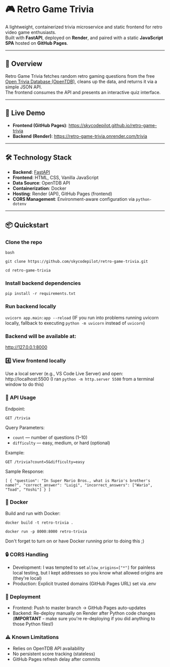 # 🎮 Retro Game Trivia

A lightweight, containerized trivia microservice and static frontend for retro video game enthusiasts.  
Built with **FastAPI**, deployed on **Render**, and paired with a static **JavaScript SPA** hosted on **GitHub Pages**.

---

## 📖 Overview
Retro Game Trivia fetches random retro gaming questions from the free [Open Trivia Database (OpenTDB)](https://opentdb.com/), cleans up the data, and returns it via a simple JSON API.  
The frontend consumes the API and presents an interactive quiz interface.

---

## 🚀 Live Demo
- **Frontend (GitHub Pages)**: https://skycodepilot.github.io/retro-game-trivia  
- **Backend (Render)**: https://retro-game-trivia.onrender.com/trivia

---

## 🛠 Technology Stack
- **Backend**: [FastAPI](https://fastapi.tiangolo.com/)
- **Frontend**: HTML, CSS, Vanilla JavaScript
- **Data Source**: OpenTDB API
- **Containerization**: Docker
- **Hosting**: Render (API), GitHub Pages (frontend)
- **CORS Management**: Environment-aware configuration via `python-dotenv`

---

## 📦 Quickstart

### Clone the repo
`bash`

`git clone https://github.com/skycodepilot/retro-game-trivia.git`

`cd retro-game-trivia`

### Install backend dependencies
`pip install -r requirements.txt`

### Run backend locally
`uvicorn app.main:app --reload`
(IF you run into problems running uvicorn locally, fallback to executing `python -m uvicorn` instead of `uvicorn`)

### Backend will be available at:
http://127.0.0.1:8000

### 4️⃣ View frontend locally
Use a local server (e.g., VS Code Live Server) and open:
http://localhost:5500
(I ran `python -m http.server 5500` from a terminal window to do this)

### 🧩 API Usage
Endpoint:

`GET /trivia`

Query Parameters:

* `count` — number of questions (1–10)
* `difficulty` — easy, medium, or hard (optional)

Example: 

`GET /trivia?count=5&difficulty=easy`

Sample Response:

`[
  {
    "question": "In Super Mario Bros., what is Mario's brother's name?",
    "correct_answer": "Luigi",
    "incorrect_answers": ["Wario", "Toad", "Yoshi"]
  }
]`

### 🐳 Docker
Build and run with Docker:

`docker build -t retro-trivia .`

`docker run -p 8000:8000 retro-trivia`

Don't forget to turn on or have Docker running prior to doing this ;)

### 🔒 CORS Handling
* Development: I was tempted to set `allow_origins=["*"]` for painless local testing, but I kept addresses so you know what allowed origins are (they're local)
* Production: Explicit trusted domains (GitHub Pages URL) set via .env

### 📝 Deployment
* Frontend: Push to master branch → GitHub Pages auto-updates
* Backend: Re-deploy manually on Render after Python code changes (**IMPORTANT** - make sure you're re-deploying if you did anything to those Python files!)

### ⚠️ Known Limitations
* Relies on OpenTDB API availability
* No persistent score tracking (stateless)
* GitHub Pages refresh delay after commits









